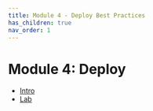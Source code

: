 ```yaml
---
title: Module 4 - Deploy Best Practices
has_children: true
nav_order: 1
---
```

# Module 4: Deploy

- [Intro](../Module4/intro.md)
- [Lab](../Module4/mod4-lab.md.md)




